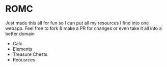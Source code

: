 # ROMC

Just made this all for fun so I can put all my resources I find into one webapp.
Feel free to fork & make a PR for changes or even take it all into a better domain 
- Calc
- Elements
- Treasure Chests
- Reousrces
